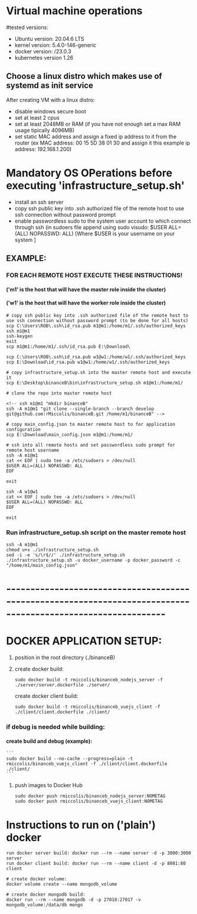 
# Virtual machine operations

#tested versions:
- Ubuntu version: 20.04.6 LTS
- kernel version: 5.4.0-146-generic
- docker version: /23.0.3
- kubernetes version 1.26

## Choose a linux distro which makes use of systemd as init service

After creating VM with a linux distro:
- disable windows secure boot
- set at least 2 cpus
- set at least 2048MB or RAM (if you have not enough set a max RAM usage tipically 4096MB)
- set static MAC address and assign a fixed ip address to it from the router (ex MAC address: 00 15 5D 38 01 30 and assign it this example ip address: 192.168.1.200)

# Mandatory OS OPerations before executing 'infrastructure_setup.sh'
- install an ssh server
- copy ssh public key into .ssh authorized file of the remote host to use ssh connection without password prompt
- enable passwordless sudo to the system user account to which connect through ssh (in sudoers file append using sudo visudo: $USER ALL=(ALL) NOPASSWD: ALL) [Where $USER is your username on your system ]

## EXAMPLE:
### FOR EACH REMOTE HOST EXECUTE THESE INSTRUCTIONS!
#### ('m1' is the host that will have the master role inside the cluster)
#### ('w1' is the host that will have the worker role inside the cluster)
```
# copy ssh public key into .ssh authorized file of the remote host to use ssh connection without password prompt (to be done for all hosts)
scp C:\Users\ROB\.ssh\id_rsa.pub m1@m1:/home/m1/.ssh/authorized_keys
ssh m1@m1
ssh-keygen
exit
scp m1@m1:/home/m1/.ssh/id_rsa.pub E:\Download\

scp C:\Users\ROB\.ssh\id_rsa.pub w1@w1:/home/w1/.ssh/authorized_keys
scp E:\Download\id_rsa.pub w1@w1:/home/w1/.ssh/authorized_keys

# copy infrastructure_setup.sh into the master remote host and execute it
scp E:\Desktop\binanceB\bin\infrastructure_setup.sh m1@m1:/home/m1/

# clone the repo into master remote host

<!-- ssh m1@m1 "mkdir binanceB"
ssh -A m1@m1 "git clone --single-branch --branch develop git@github.com:rMiccolis/binanceB.git /home/m1/binanceB" -->

# copy main_config.json to master remote host to for application configuration
scp E:\Download\main_config.json m1@m1:/home/m1/

# ssh into all remote hosts and set passwordless sudo prompt for remote host username
ssh -A m1@m1
cat << EOF | sudo tee -a /etc/sudoers > /dev/null
$USER ALL=(ALL) NOPASSWD: ALL
EOF

exit

ssh -A w1@w1
cat << EOF | sudo tee -a /etc/sudoers > /dev/null
$USER ALL=(ALL) NOPASSWD: ALL
EOF

exit

```

### Run infrastructure_setup.sh script on the master remote host
```
ssh -A m1@m1
chmod u+x ./infrastructure_setup.sh
sed -i -e 's/\r$//' ./infrastructure_setup.sh
./infrastructure_setup.sh -u docker_username -p docker_password -c "/home/m1/main_config.json"
```

# -------------------------------------------------------------------------------------------------------------
# DOCKER APPLICATION SETUP:

1. position in the root directory (./binanceB)

2.  create docker build:
    ```
    sudo docker build -t rmiccolis/binanceb_nodejs_server -f ./server/server.dockerfile ./server/
    ```
    create docker client build:
    ```
    sudo docker build -t rmiccolis/binanceb_vuejs_client -f ./client/client.dockerfile ./client/
    ```
### if debug is needed while building:
#### create build and debug (example):
    ```
    sudo docker build --no-cache --progress=plain -t rmiccolis/binanceb_vuejs_client -f ./client/client.dockerfile ./client/
    ```
1. push images to Docker Hub
    ```
    sudo docker push rmiccolis/binanceb_nodejs_server:NOMETAG
    sudo docker push rmiccolis/binanceb_vuejs_client:NOMETAG
    ```

# Instructions to run on ('plain') docker
```
run docker server build: docker run --rm --name server -d -p 3000:3000 server
run docker client build: docker run --rm --name client -d -p 8081:80 client

# create docker volume: 
docker volume create --name mongodb_volume

# create docker mongodb build: 
docker run --rm --name mongodb -d -p 27018:27017 -v mongodb_volume:/data/db mongo
```
